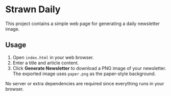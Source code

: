 # Strawn Daily

This project contains a simple web page for generating a daily newsletter image.

## Usage

1. Open `index.html` in your web browser.
2. Enter a title and article content.
3. Click **Generate Newsletter** to download a PNG image of your newsletter.
   The exported image uses `paper.png` as the paper-style background.

No server or extra dependencies are required since everything runs in your browser.
